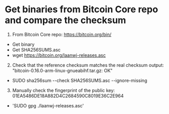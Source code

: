 # Get binaries from Bitcoin Core repo and compare the checksum

1. From Bitcoin Core repo: https://bitcoin.org/bin/
  * Get binary 
  * Get SHA256SUMS.asc
  * wget https://bitcoin.org/laanwj-releases.asc

2. Check that the reference checksum matches the real checksum
output: "bitcoin-0.16.0-arm-linux-gnueabihf.tar.gz: OK"

  * SUDO sha256sum --check SHA256SUMS.asc --ignore-missing

3. Manually check the fingerprint of the public key:
  01EA5486DE18A882D4C2684590C8019E36C2E964
  * 'SUDO gpg ./laanwj-releases.asc'
